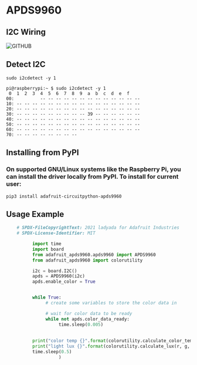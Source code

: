 # APDS9960
## I2C Wiring
![GITHUB](https://cdn-learn.adafruit.com/assets/assets/000/058/685/original/light_raspi_apds9960_i2c_bb.png?1533613053)
## Detect I2C
`sudo i2cdetect -y 1`

    pi@raspberrypi:~ $ sudo i2cdetect -y 1
     0  1  2  3  4  5  6  7  8  9  a  b  c  d  e  f
    00:          -- -- -- -- -- -- -- -- -- -- -- -- --
    10: -- -- -- -- -- -- -- -- -- -- -- -- -- -- -- --
    20: -- -- -- -- -- -- -- -- -- -- -- -- -- -- -- --
    30: -- -- -- -- -- -- -- -- -- 39 -- -- -- -- -- --
    40: -- -- -- -- -- -- -- -- -- -- -- -- -- -- -- --
    50: -- -- -- -- -- -- -- -- -- -- -- -- -- -- -- --
    60: -- -- -- -- -- -- -- -- -- -- -- -- -- -- -- --
    70: -- -- -- -- -- -- -- --

## Installing from PyPI
### On supported GNU/Linux systems like the Raspberry Pi, you can install the driver locally from PyPI. To install for current user:
`pip3 install adafruit-circuitpython-apds9960`
## Usage Example
```python
    # SPDX-FileCopyrightText: 2021 ladyada for Adafruit Industries
    # SPDX-License-Identifier: MIT

          import time
          import board
          from adafruit_apds9960.apds9960 import APDS9960
          from adafruit_apds9960 import colorutility

          i2c = board.I2C()
          apds = APDS9960(i2c)
          apds.enable_color = True


          while True:
               # create some variables to store the color data in

               # wait for color data to be ready
               while not apds.color_data_ready:
                    time.sleep(0.005)
                    
                    
          print("color temp {}".format(colorutility.calculate_color_temperature(r, g, b)))
          print("light lux {}".format(colorutility.calculate_lux(r, g, b)))
          time.sleep(0.5)
                    )
```
